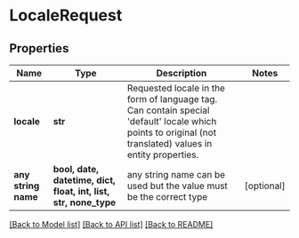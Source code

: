 # LocaleRequest


## Properties
Name | Type | Description | Notes
------------ | ------------- | ------------- | -------------
**locale** | **str** | Requested locale in the form of language tag. Can contain special &#39;default&#39; locale which points to original (not translated) values in entity properties. | 
**any string name** | **bool, date, datetime, dict, float, int, list, str, none_type** | any string name can be used but the value must be the correct type | [optional]

[[Back to Model list]](../README.md#documentation-for-models) [[Back to API list]](../README.md#documentation-for-api-endpoints) [[Back to README]](../README.md)



